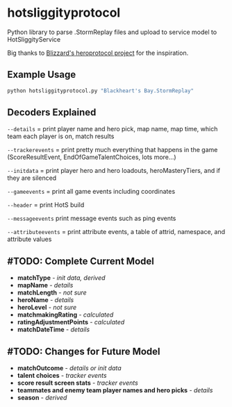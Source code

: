 # hotsliggityprotocol
Python library to parse .StormReplay files and upload to service model to HotSliggityService

Big thanks to [Blizzard's heroprotocol project](https://github.com/Blizzard/heroprotocol) for the inspiration.


## Example Usage

```python
python hotsliggityprotocol.py "Blackheart's Bay.StormReplay"
```


## Decoders Explained
`--details` = print player name and hero pick, map name, map time, which team each player is on, match results

`--trackerevents` = print pretty much everything that happens in the game (ScoreResultEvent, EndOfGameTalentChoices, lots more...)

`--initdata` = print player hero and hero loadouts, heroMasteryTiers, and if they are silenced

`--gameevents` = print all game events including coordinates

`--header` = print HotS build

`--messageevents` print message events such as ping events

`--attributeevents` = print attribute events, a table of attrid, namespace, and attribute values


## #TODO: Complete Current Model
* **matchType** - _init data, derived_
* **mapName** - _details_
* **matchLength** - _not sure_
* **heroName** - _details_
* **heroLevel** - _not sure_
* **matchmakingRating** - _calculated_
* **ratingAdjustmentPoints** - _calculated_
* **matchDateTime** - _details_


## #TODO: Changes for Future Model
* **matchOutcome** - _details or init data_
* **talent choices** - _tracker events_
* **score result screen stats** - _tracker events_
* **teammates and enemy team player names and hero picks** - _details_
* **season** - _derived_
